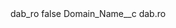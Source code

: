 <?xml version="1.0" encoding="UTF-8"?>
<CustomMetadata xmlns="http://soap.sforce.com/2006/04/metadata" xmlns:xsi="http://www.w3.org/2001/XMLSchema-instance" xmlns:xsd="http://www.w3.org/2001/XMLSchema">
    <label>dab_ro</label>
    <protected>false</protected>
    <values>
        <field>Domain_Name__c</field>
        <value xsi:type="xsd:string">dab.ro</value>
    </values>
</CustomMetadata>
